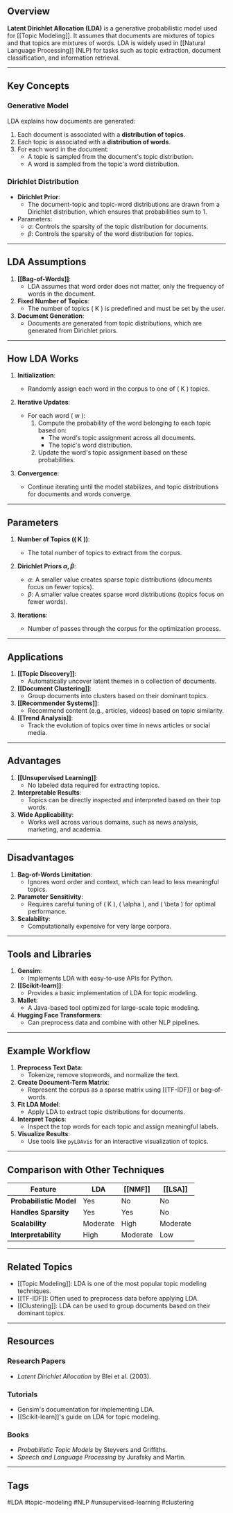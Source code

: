 ## Overview
**Latent Dirichlet Allocation (LDA)** is a generative probabilistic model used for [[Topic Modeling]]. It assumes that documents are mixtures of topics and that topics are mixtures of words. LDA is widely used in [[Natural Language Processing]] (NLP) for tasks such as topic extraction, document classification, and information retrieval.

---

## Key Concepts

### Generative Model
LDA explains how documents are generated:
1. Each document is associated with a **distribution of topics**.
2. Each topic is associated with a **distribution of words**.
3. For each word in the document:
   - A topic is sampled from the document's topic distribution.
   - A word is sampled from the topic's word distribution.

### Dirichlet Distribution
- **Dirichlet Prior**:
  - The document-topic and topic-word distributions are drawn from a Dirichlet distribution, which ensures that probabilities sum to 1.
- Parameters:
  - $\alpha$: Controls the sparsity of the topic distribution for documents.
  - $\beta$: Controls the sparsity of the word distribution for topics.

---

## LDA Assumptions

1. **[[Bag-of-Words]]**:
   - LDA assumes that word order does not matter, only the frequency of words in the document.
2. **Fixed Number of Topics**:
   - The number of topics \( K \) is predefined and must be set by the user.
3. **Document Generation**:
   - Documents are generated from topic distributions, which are generated from Dirichlet priors.

---

## How LDA Works

1. **Initialization**:
   - Randomly assign each word in the corpus to one of \( K \) topics.

2. **Iterative Updates**:
   - For each word \( w \):
     1. Compute the probability of the word belonging to each topic based on:
        - The word's topic assignment across all documents.
        - The topic's word distribution.
     2. Update the word's topic assignment based on these probabilities.

3. **Convergence**:
   - Continue iterating until the model stabilizes, and topic distributions for documents and words converge.

---

## Parameters

1. **Number of Topics (\( K \))**:
   - The total number of topics to extract from the corpus.

2. **Dirichlet Priors $\alpha, \beta$**:
   - $\alpha$: A smaller value creates sparse topic distributions (documents focus on fewer topics).
   - $\beta$: A smaller value creates sparse word distributions (topics focus on fewer words).

3. **Iterations**:
   - Number of passes through the corpus for the optimization process.

---

## Applications

1. **[[Topic Discovery]]**:
   - Automatically uncover latent themes in a collection of documents.
2. **[[Document Clustering]]**:
   - Group documents into clusters based on their dominant topics.
3. **[[Recommender Systems]]**:
   - Recommend content (e.g., articles, videos) based on topic similarity.
4. **[[Trend Analysis]]**:
   - Track the evolution of topics over time in news articles or social media.

---

## Advantages

1. **[[Unsupervised Learning]]**:
   - No labeled data required for extracting topics.
2. **Interpretable Results**:
   - Topics can be directly inspected and interpreted based on their top words.
3. **Wide Applicability**:
   - Works well across various domains, such as news analysis, marketing, and academia.

---

## Disadvantages

1. **Bag-of-Words Limitation**:
   - Ignores word order and context, which can lead to less meaningful topics.
2. **Parameter Sensitivity**:
   - Requires careful tuning of \( K \), \( \alpha \), and \( \beta \) for optimal performance.
3. **Scalability**:
   - Computationally expensive for very large corpora.

---

## Tools and Libraries

1. **Gensim**:
   - Implements LDA with easy-to-use APIs for Python.
2. **[[Scikit-learn]]**:
   - Provides a basic implementation of LDA for topic modeling.
3. **Mallet**:
   - A Java-based tool optimized for large-scale topic modeling.
4. **Hugging Face Transformers**:
   - Can preprocess data and combine with other NLP pipelines.

---

## Example Workflow

1. **Preprocess Text Data**:
   - Tokenize, remove stopwords, and normalize the text.
2. **Create Document-Term Matrix**:
   - Represent the corpus as a sparse matrix using [[TF-IDF]] or bag-of-words.
3. **Fit LDA Model**:
   - Apply LDA to extract topic distributions for documents.
4. **Interpret Topics**:
   - Inspect the top words for each topic and assign meaningful labels.
5. **Visualize Results**:
   - Use tools like `pyLDAvis` for an interactive visualization of topics.

---

## Comparison with Other Techniques

| Feature                 | LDA      | [[NMF]]  | [[LSA]]  |
| ----------------------- | -------- | -------- | -------- |
| **Probabilistic Model** | Yes      | No       | No       |
| **Handles Sparsity**    | Yes      | Yes      | No       |
| **Scalability**         | Moderate | High     | Moderate |
| **Interpretability**    | High     | Moderate | Low      |

---

## Related Topics

- [[Topic Modeling]]: LDA is one of the most popular topic modeling techniques.
- [[TF-IDF]]: Often used to preprocess data before applying LDA.
- [[Clustering]]: LDA can be used to group documents based on their dominant topics.

---

## Resources

### Research Papers
- *Latent Dirichlet Allocation* by Blei et al. (2003).

### Tutorials
- Gensim's documentation for implementing LDA.
- [[Scikit-learn]]'s guide on LDA for topic modeling.

### Books
- *Probabilistic Topic Models* by Steyvers and Griffiths.
- *Speech and Language Processing* by Jurafsky and Martin.

---

## Tags
#LDA #topic-modeling #NLP #unsupervised-learning #clustering